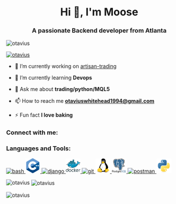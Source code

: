 <h1 align="center">Hi 👋, I'm Moose</h1>
<h3 align="center">A passionate Backend developer from Atlanta</h3>

<p align="left"> <img src="https://komarev.com/ghpvc/?username=otavius&label=Profile%20views&color=0e75b6&style=flat" alt="otavius" /> </p>

<p align="left"> <a href="https://github.com/ryo-ma/github-profile-trophy"><img src="https://github-profile-trophy.vercel.app/?username=otavius" alt="otavius" /></a> </p>

- 🔭 I’m currently working on [artisan-trading](https://github.com/otavius/artisan-trading)

- 🌱 I’m currently learning **Devops**

- 💬 Ask me about **trading/python/MQL5**

- 📫 How to reach me **otaviuswhitehead1994@gmail.com**

- ⚡ Fun fact **I love baking**

<h3 align="left">Connect with me:</h3>
<p align="left">
</p>

<h3 align="left">Languages and Tools:</h3>
<p align="left"> <a href="https://www.gnu.org/software/bash/" target="_blank" rel="noreferrer"> <img src="https://www.vectorlogo.zone/logos/gnu_bash/gnu_bash-icon.svg" alt="bash" width="40" height="40"/> </a> <a href="https://www.w3schools.com/cpp/" target="_blank" rel="noreferrer"> <img src="https://raw.githubusercontent.com/devicons/devicon/master/icons/cplusplus/cplusplus-original.svg" alt="cplusplus" width="40" height="40"/> </a> <a href="https://www.djangoproject.com/" target="_blank" rel="noreferrer"> <img src="https://cdn.worldvectorlogo.com/logos/django.svg" alt="django" width="40" height="40"/> </a> <a href="https://www.docker.com/" target="_blank" rel="noreferrer"> <img src="https://raw.githubusercontent.com/devicons/devicon/master/icons/docker/docker-original-wordmark.svg" alt="docker" width="40" height="40"/> </a> <a href="https://git-scm.com/" target="_blank" rel="noreferrer"> <img src="https://www.vectorlogo.zone/logos/git-scm/git-scm-icon.svg" alt="git" width="40" height="40"/> </a> <a href="https://www.linux.org/" target="_blank" rel="noreferrer"> <img src="https://raw.githubusercontent.com/devicons/devicon/master/icons/linux/linux-original.svg" alt="linux" width="40" height="40"/> </a> <a href="https://www.postgresql.org" target="_blank" rel="noreferrer"> <img src="https://raw.githubusercontent.com/devicons/devicon/master/icons/postgresql/postgresql-original-wordmark.svg" alt="postgresql" width="40" height="40"/> </a> <a href="https://postman.com" target="_blank" rel="noreferrer"> <img src="https://www.vectorlogo.zone/logos/getpostman/getpostman-icon.svg" alt="postman" width="40" height="40"/> </a> <a href="https://www.python.org" target="_blank" rel="noreferrer"> <img src="https://raw.githubusercontent.com/devicons/devicon/master/icons/python/python-original.svg" alt="python" width="40" height="40"/> </a> </p>

<p><img align="left" src="https://github-readme-stats.vercel.app/api/top-langs?username=otavius&show_icons=true&locale=en&layout=compact" alt="otavius" /></p>

<p>&nbsp;<img align="center" src="https://github-readme-stats.vercel.app/api?username=otavius&show_icons=true&locale=en" alt="otavius" /></p>

<p><img align="center" src="https://github-readme-streak-stats.herokuapp.com/?user=otavius&" alt="otavius" /></p>
